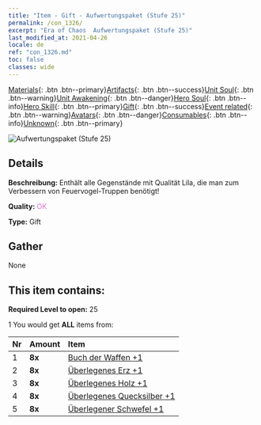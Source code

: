 ```yaml
---
title: "Item - Gift - Aufwertungspaket (Stufe 25)"
permalink: /con_1326/
excerpt: "Era of Chaos  Aufwertungspaket (Stufe 25)"
last_modified_at: 2021-04-26
locale: de
ref: "con_1326.md"
toc: false
classes: wide
---
```

 [Materials](/ItemsDE/){: .btn .btn--primary}[Artifacts](/ItemsDE/Artifacts/){: .btn .btn--success}[Unit Soul](/ItemsDE/UnitSoul/){: .btn .btn--warning}[Unit Awakening](/ItemsDE/UnitAwakening/){: .btn .btn--danger}[Hero Soul](/ItemsDE/HeroSoul/){: .btn .btn--info}[Hero Skill](/ItemsDE/HeroSkill/){: .btn .btn--primary}[Gift](/ItemsDE/Gift/){: .btn .btn--success}[Event related](/ItemsDE/Events/){: .btn .btn--warning}[Avatars](/ItemsDE/Avatars/){: .btn .btn--danger}[Consumables](/ItemsDE/Consumables/){: .btn .btn--info}[Unknown](/ItemsDE/Unknown/){: .btn .btn--primary}

 ![Aufwertungspaket (Stufe 25)](/images/t/i_906001.png)

## Details
 **Beschreibung:** Enthält alle Gegenstände mit Qualität Lila, die man zum Verbessern von Feuervogel-Truppen benötigt!

 **Quality:** <span style="color: #DA70D6">OK</span>

 **Type:** Gift

## Gather

  None

## This item contains:

 **Required Level to open:** 25

 1 You would get **ALL** items  from:

  | Nr | Amount |     Item    |
  |:---|:-------|:------------|
  | 1 |  **8x** | [Buch der Waffen +1](/ItemsDE/mat_25/) |  | 
  | 2 |  **8x** | [Überlegenes Erz +1](/ItemsDE/mat_19/) |  | 
  | 3 |  **8x** | [Überlegenes Holz +1](/ItemsDE/mat_20/) |  | 
  | 4 |  **8x** | [Überlegenes Quecksilber +1](/ItemsDE/mat_21/) |  | 
  | 5 |  **8x** | [Überlegener Schwefel +1](/ItemsDE/mat_22/) |  | 
